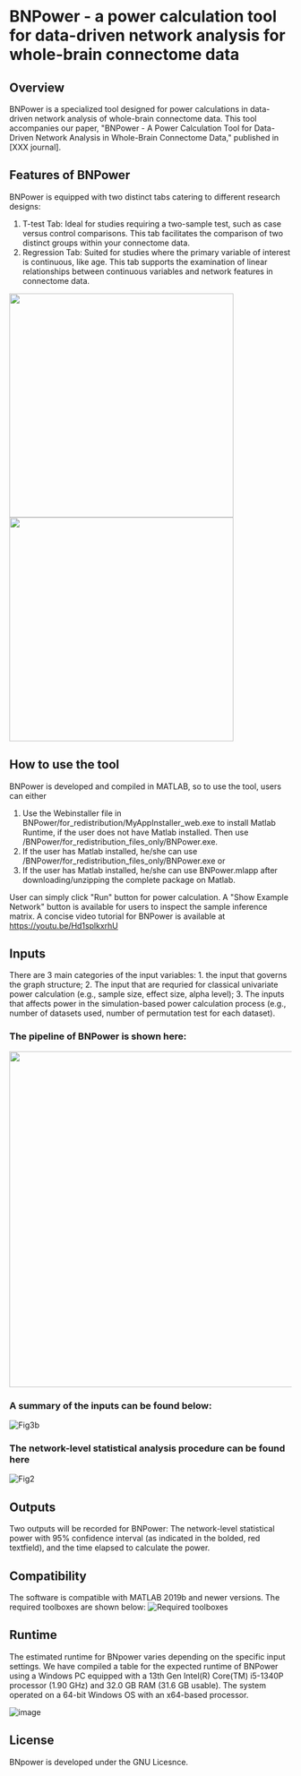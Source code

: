 # BNPower - a power calculation tool for data-driven network analysis for whole-brain connectome data

## Overview
BNPower is a specialized tool designed for power calculations in data-driven network analysis of whole-brain connectome data. This tool accompanies our paper, "BNPower - A Power Calculation Tool for Data-Driven Network Analysis in Whole-Brain Connectome Data," published in [XXX journal].

## Features of BNPower
BNPower is equipped with two distinct tabs catering to different research designs:
1. T-test Tab: Ideal for studies requiring a two-sample test, such as case versus control comparisons. This tab facilitates the comparison of two distinct groups within your connectome data.
2. Regression Tab: Suited for studies where the primary variable of interest is continuous, like age. This tab supports the examination of linear relationships between continuous variables and network features in connectome data.

<img src="https://github.com/bichuan0419/brain_connectome_power_tool/assets/43563121/d87fd1e2-8898-4fa5-b686-33f753dfbc77" width="400">
<img src="https://github.com/bichuan0419/brain_connectome_power_tool/assets/43563121/17034740-c9cd-4dbd-855d-79bbe0dee084" width="400">


## How to use the tool
BNPower is developed and compiled in MATLAB, so to use the tool, users can either
1. Use the Webinstaller file in BNPower/for_redistribution/MyAppInstaller_web.exe to install Matlab Runtime, if the user does not have Matlab installed. Then use /BNPower/for_redistribution_files_only/BNPower.exe.
2. If the user has Matlab installed, he/she can use /BNPower/for_redistribution_files_only/BNPower.exe or
3. If the user has Matlab installed, he/she can use BNPower.mlapp after downloading/unzipping the complete package on Matlab.

User can simply click "Run" button for power calculation. A "Show Example Network" button is available for users to inspect the sample inference matrix. A concise video tutorial for BNPower is available at https://youtu.be/Hd1splkxrhU

## Inputs
There are 3 main categories of the input variables: 1. the input that governs the graph structure; 2. The input that are requried for classical univariate power calculation (e.g., sample size, effect size, alpha level); 3. The inputs that affects power in the simulation-based power calculation process (e.g., number of datasets used, number of permutation test for each dataset).

### The pipeline of BNPower is shown here:
<img src="https://github.com/bichuan0419/brain_connectome_power_tool/assets/43563121/5a2f86c1-f2e4-4628-bb2f-b42b26268508" width="600">

### A summary of the inputs can be found below:
![Fig3b](https://github.com/bichuan0419/brain_connectome_power_tool/assets/43563121/f75f972b-a703-4636-97a2-6383ecc59fcc)


### The network-level statistical analysis procedure can be found here
![Fig2](https://github.com/bichuan0419/brain_connectome_power_tool/assets/43563121/abfcc4a8-045e-4c3d-8c15-808b612b9817)

## Outputs
Two outputs will be recorded for BNPower: The network-level statistical power with 95% confidence interval (as indicated in the bolded, red textfield), and the time elapsed to calculate the power.


## Compatibility
The software is compatible with MATLAB 2019b and newer versions. The required toolboxes are shown below:
![Required toolboxes](https://github.com/bichuan0419/brain_connectome_power_tool/assets/43563121/f490674e-d8ff-4c38-b87c-9d95a86f1d96)

## Runtime
The estimated runtime for BNpower varies depending on the specific input settings. We have compiled a table for the expected runtime of BNPower using a Windows PC equipped with a 13th Gen Intel(R) Core(TM) i5-1340P processor (1.90 GHz) and 32.0 GB RAM (31.6 GB usable). The system operated on a 64-bit Windows OS with an x64-based processor. 

![image](https://github.com/bichuan0419/brain_connectome_power_tool/assets/43563121/ac47b554-a349-40f5-b695-6508c13dbbdc)


## License
BNpower is developed under the GNU Licesnce.
